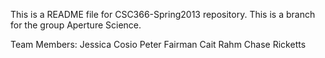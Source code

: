 This is a README file for CSC366-Spring2013 repository.
This is a branch for the group Aperture Science.

Team Members:
Jessica Cosio
Peter Fairman
Cait Rahm
Chase Ricketts
